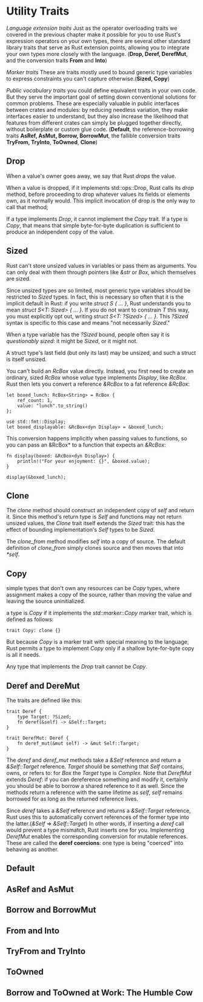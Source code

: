# Utility Traits

*Language extension traits*
    Just as the operator overloading traits we covered in the previous chapter make it possible for you to use Rust's expression operators on your own types, there are several other standard library traits that serve as Rust extension points, allowing you to integrate your own types more closely with the language.
(**Drop, Deref, DerefMut**, and the conversion traits **From** and **Into**)

*Marker traits*
    These are traits mostly used to bound generic type variables to express constraints you can't capture otherwise.(**Sized, Copy**)

*Public vocabulary traits*
    you could define equivalent traits in your own code. But they serve the important goal of setting down conventional solutions for common problems. These are especially valuable in public interfaces between crates and modules: by reducing needless variation, they make interfaces easier to understand, but they also increase the likelihood that features from different crates can simply be plugged together directly, without boilerplate or custom glue code. (**Default**, the reference-borrowing traits **AsRef, AsMut, Borrow, BorrowMut**, the fallible conversion traits **TryFrom, TryInto**, **ToOwned**, **Clone**)


## Drop

When a value's owner goes away, we say that Rust *drops* the value. 

When a value is dropped, if it implements std::ops::Drop, Rust calls its *drop* method, before proceeding to drop whatever values its fields or elements own, as it normally would. This implicit invocation of drop is the only way to call that method;

If a type implements *Drop*, it cannot implement the *Copy* trait. If a type is *Copy*, that means that simple byte-for-byte duplication is sufficient to produce an independent copy of the value.


## Sized

Rust can't store unsized values in variables or pass them as arguments. You can only deal with them through pointers like *&str* or *Box<dyn Write>*, which themselves are sized.

Since unsized types are so limited, most generic type variables should be restricted to *Sized* types. In fact, this is necessary so often that it is the implicit default in Rust: if you write *struct S<T> { ... }*, Rust understands you to mean *struct S<T: Sized> { ... }*. If you do not want to constrain *T* this way, you must explicitly opt out, writing *struct S<T: ?Sized> { ... }*. This *?Sized* syntax is specific to this case and means "not necessarily *Sized*."

When a type variable has the *?Sized* bound, people often say it is *questionably sized*: it might be *Sized*, or it might not.

A struct type's last field (but only its last) may be unsized, and such a struct is itself unsized.

You can't build an *RcBox<dyn Display>* value directly. Instead, you first need to create an ordinary, sized *RcBox* whose *value* type implements *Display*, like *RcBox<String>*. Rust then lets you convert a reference *&RcBox<String>* to a fat reference *&RcBox<dyn Display>*:

    let boxed_lunch: RcBox<String> = RcBox {
        ref_count: 1,
        value: "lunch".to_string()
    };

    use std::fmt::Display;
    let boxed_displayable: &RcBox<dyn Display> = &boxed_lunch;

This conversion happens implicitly when passing values to functions, so you can pass an &RcBox<String>* to a function that expects an *&RcBox<dyn Display>*:

    fn display(boxed: &RcBox<dyn Display>) {
        println!("For your enjoyment: {}", &boxed.value);
    }
    
    display(&boxed_lunch);

## Clone

The *clone* method should construct an independent copy of *self* and return it. Since this method's return type is *Self* and functions may not return unsized values, the *Clone* trait itself extends the *Sized* trait: this has the effect of bounding implementation's *Self* types to be *Sized*.

The *clone_from* method modifies *self* into a copy of source. The default definition of *clone_from* simply clones source and then moves that into *\*self*.

## Copy

simple types that don't own any resources can be *Copy* types, where assignment makes a copy of the source, rather than moving the value and leaving the source uninitialized.

a type is *Copy* if it implements the *std::marker::Copy* marker trait, which is defined as follows:

    trait Copy: clone {}

But because *Copy* is a marker trait with special meaning to the language, Rust permits a type to implement *Copy* only if a shallow byte-for-byte copy is all it needs.

Any type that implements the *Drop* trait cannot be *Copy*.

## Deref and DereMut

The traits are defined like this:

    trait Deref {
        type Target: ?Sized;
        fn deref(&self) -> &Self::Target;
    }
    
    trait DerefMut: Deref {
        fn deref_mut(&mut self) -> &mut Self::Target;
    }

The *deref* and *deref_mut* methods take a *&Self* reference and return a *&Self::Target* reference. *Target* should be something that *Self* contains, owns, or refers to: for *Box<Complex>* the *Target* type is *Complex*. Note that *DerefMut* extends *Deref*: if you can dereference something and modify it, certainly you should be able to borrow a shared reference to it as well. Since the methods return a reference with the same lifetime as
*self*, *self* remains borrowed for as long as the returned reference lives.

Since *deref* takes a *&Self* reference and returns a *&Self::Target* reference, Rust uses this to automatically convert references of the former type into the latter.(*&Self* => *&Self::Target*) In other words, if inserting a *deref* call would prevent a type mismatch, Rust inserts one for you. Implementing *DerefMut* enables the corresponding conversion for mutable references. These are called the **deref coercions**: one type is being
"coerced" into behaving as another.



## Default

## AsRef and AsMut

## Borrow and BorrowMut

## From and Into

## TryFrom and TryInto

## ToOwned

## Borrow and ToOwned at Work: The Humble Cow


